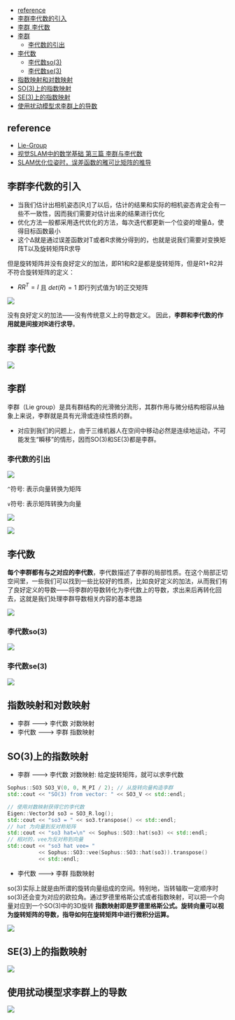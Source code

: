 - [reference](#reference)
- [李群李代数的引入](#李群李代数的引入)
- [李群 李代数](#李群-李代数)
- [李群](#李群)
  - [李代数的引出](#李代数的引出)
- [李代数](#李代数)
  - [李代数so(3)](#李代数so3)
  - [李代数se(3)](#李代数se3)
- [指数映射和对数映射](#指数映射和对数映射)
- [SO(3)上的指数映射](#so3上的指数映射)
- [SE(3)上的指数映射](#se3上的指数映射)
- [使用扰动模型求李群上的导数](#使用扰动模型求李群上的导数)

## reference

- [Lie-Group](https://normaluhr.github.io/2020/09/25/Lie-Group/)
- [视觉SLAM中的数学基础 第三篇 李群与李代数](https://www.cnblogs.com/gaoxiang12/p/5137454.html)
- [SLAM优化位姿时，误差函数的雅可比矩阵的推导](https://blog.csdn.net/zhubaohua_bupt/article/details/74011005)

## 李群李代数的引入

- 当我们估计出相机姿态[R,t]了以后，估计的结果和实际的相机姿态肯定会有一些不一致性，因而我们需要对估计出来的结果进行优化
- 优化方法一般都采用迭代优化的方法，每次迭代都更新一个位姿的增量Δ，使得目标函数最小
- 这个Δ就是通过误差函数对T或者R求微分得到的，也就是说我们需要对变换矩阵T以及旋转矩阵R求导

但是旋转矩阵并没有良好定义的加法，即R1和R2是都是旋转矩阵，但是R1+R2并不符合旋转矩阵的定义：
- $RR^T=I$ 且 $det(R)=1$ 即行列式值为1的正交矩阵

![](./img/SO3_SE3_so3_se3/image1.png)

没有良好定义的加法——没有传统意义上的导数定义。 因此，**李群和李代数的作用就是间接对R进行求导**。

## 李群 李代数

![](./img/SO3_SE3_so3_se3/image2.png)

## 李群

李群（Lie group）是具有群结构的光滑微分流形，其群作用与微分结构相容从抽象上来说，李群就是具有光滑或连续性质的群。
- 对应到我们的问题上，由于三维机器人在空间中移动必然是连续地运动，不可能发生“瞬移”的情形，因而SO(3)和SE(3)都是李群。

### 李代数的引出

![](./img/SO3_SE3_so3_se3/image3.png)

`^`符号: 表示向量转换为矩阵

`∨`符号: 表示矩阵转换为向量

![](./img/SO3_SE3_so3_se3/image4.png)

![](./img/SO3_SE3_so3_se3/image5.png)

## 李代数

**每个李群都有与之对应的李代数**，李代数描述了李群的局部性质。在这个局部正切空间里，一些我们可以找到一些比较好的性质，比如良好定义的加法，从而我们有了良好定义的导数——将李群的导数转化为李代数上的导数，求出来后再转化回去，这就是我们处理李群导数相关内容的基本思路

![](./img/SO3_SE3_so3_se3/image6.png)

### 李代数so(3)

![](./img/SO3_SE3_so3_se3/image7.png)

### 李代数se(3)

![](./img/SO3_SE3_so3_se3/image8.png)

## 指数映射和对数映射

- 李群 ---> 李代数 对数映射
- 李代数 ---> 李群 指数映射

## SO(3)上的指数映射

- 李群 ---> 李代数 对数映射: 给定旋转矩阵，就可以求李代数

```cpp
Sophus::SO3 SO3_V(0, 0, M_PI / 2); // 从旋转向量构造李群
std::cout << "SO(3) from vector: " << SO3_V << std::endl;

// 使用对数映射获得它的李代数
Eigen::Vector3d so3 = SO3_R.log();
std::cout << "so3 = " << so3.transpose() << std::endl;
// hat 为向量到反对称矩阵
std::cout << "so3 hat=\n" << Sophus::SO3::hat(so3) << std::endl;
// 相对的，vee为反对称到向量
std::cout << "so3 hat vee= "
          << Sophus::SO3::vee(Sophus::SO3::hat(so3)).transpose()
          << std::endl;
```

- 李代数 ---> 李群 指数映射

so(3)实际上就是由所谓的旋转向量组成的空间。特别地，当转轴取一定顺序时so(3)还会变为对应的欧拉角。通过罗德里格斯公式或者指数映射，可以把一个向量对应到一个SO(3)中的3D旋转
**指数映射即是罗德里格斯公式。旋转向量可以视为旋转矩阵的导数，指导如何在旋转矩阵中进行微积分运算。**

![](./img/SO3_SE3_so3_se3/image9.png)

## SE(3)上的指数映射

![](./img/SO3_SE3_so3_se3/image10.png)

## 使用扰动模型求李群上的导数

![](./img/SO3_SE3_so3_se3/image11.png)
